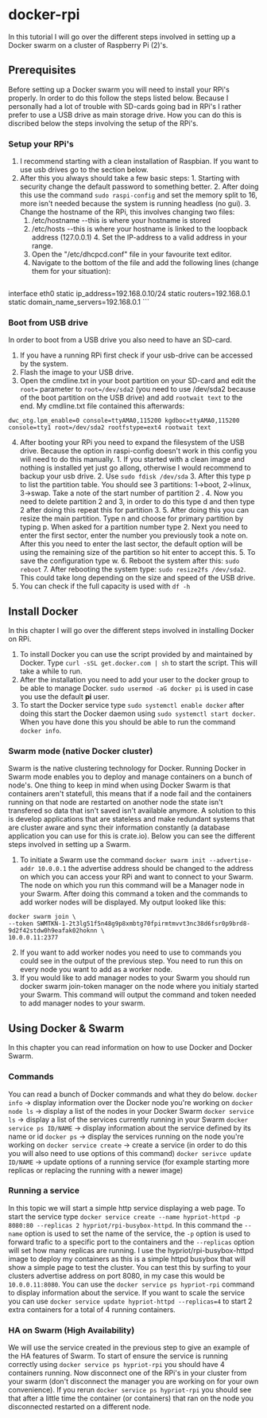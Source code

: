 # docker-rpi
In this tutorial I will go over the different steps involved in setting up a Docker swarm on a cluster of Raspberry Pi (2)'s.
## Prerequisites
Before setting up a Docker swarm you will need to install your RPi's properly. In order to do this follow the steps listed below.
Because I personally had a lot of trouble with SD-cards going bad in RPi's I rather prefer to use a USB drive as main storage drive. How you can do this is discribed below the steps involving the setup of the RPi's.
### Setup your RPi's

  1. I recommend starting with a clean installation of Raspbian. If you want to use usb drives go to the section below.
  2. After this you always should take a few basic steps:
    1. Starting with security change the default password to something better.
    2. After doing this use the command `sudo raspi-config` and set the memory split to 16, more isn't needed because the system is running headless (no gui).
    3. Change the hostname of the RPi, this involves changing two files:
      1. /etc/hostname --this is where your hostname is stored
      2. /etc/hosts --this is where your hostname is linked to the loopback address (127.0.0.1)
    4. Set the IP-address to a valid address in your range.
      1. Open the "/etc/dhcpcd.conf" file in your favourite text editor.
      2. Navigate to the bottom of the file and add the following lines (change them for your situation):
      ```
interface eth0 static
ip_address=192.168.0.10/24
static routers=192.168.0.1 static
domain_name_servers=192.168.0.1
      ```

### Boot from USB drive

In order to boot from a USB drive you also need to have an SD-card.
  1. If you have a running RPi first check if your usb-drive can be accessed by the system.
  2. Flash the image to your USB drive.
  3. Open the cmdline.txt in your boot partition on your SD-card and edit the `root=` parameter to `root=/dev/sda2` (you need to use /dev/sda2 because of the boot partition on the USB drive) and add `rootwait text` to the end. My cmdline.txt file contained this afterwards:
  ```
dwc_otg.lpm_enable=0 console=ttyAMA0,115200 kgdboc=ttyAMA0,115200 console=tty1 root=/dev/sda2 rootfstype=ext4 rootwait text

  ```
  4. After booting your RPi you need to expand the filesystem of the USB drive. Because the option in raspi-config doesn't work in this config you will need to do this manually.
    1. If you started with a clean image and nothing is installed yet just go allong, otherwise I would recommend to backup your usb drive.
    2. Use `sudo fdisk /dev/sda`
    3. After this type p to list the partition table. You should see 3 partitions: 1->boot, 2->linux, 3->swap. Take a note of the start number of partition 2 .
    4. Now you need to delete partition 2 and 3, in order to do this type d and then type 2 after doing this repeat this for partition 3.
    5. After doing this you can resize the main partition. Type n and choose for primary partition by typing p. When asked for a partition number type 2. Next you need to enter the first sector, enter the number you previously took a note on. After this you need to enter the last sector, the default option will be using the remaining size of the partition so hit enter to accept this.
    5. To save the configuration type w.
    6. Reboot the system after this: `sudo reboot`
    7. After rebooting the system type: `sudo resize2fs /dev/sda2`. This could take long depending on the size and speed of the USB drive.
  8. You can check if the full capacity is used with `df -h`

## Install Docker

In this chapter I will go over the different steps involved in installing Docker on RPi.
  1. To install Docker you can use the script provided by and maintained by Docker. Type `curl -sSL get.docker.com | sh` to start the script. This will take a while to run.
  2. After the installation you need to add your user to the docker group to be able to manage Docker. `sudo usermod -aG docker pi` is used in case you use the default **pi** user.
  3. To start the Docker service type `sudo systemctl enable docker` after doing this start the Docker daemon using `sudo systemctl start docker`. When you have done this you should be able to run the command `docker info`.

### Swarm mode (native Docker cluster)
Swarm is the native clustering technology for Docker. Running Docker in Swarm mode enables you to deploy and manage containers on a bunch of node's. One thing to keep in mind when using Docker Swarm is that containers aren't statefull, this means that if a node fail and the containers running on that node are restarted on another node the state isn't transfered so data that isn't saved isn't available anymore. A solution to this is develop applications that are stateless and make redundant systems that are cluster aware and sync their information constantly (a database application you can use for this is crate.io). Below you can see the different steps involved in setting up a Swarm.
  1. To initiate a Swarm use the command `docker swarm init --advertise-addr 10.0.0.1` the advertise address should be changed to the address on which you can access your RPi and want to connect to your Swarm. The node on which you run this command will be a Manager node in your Swarm. After doing this command a token and the commands to add worker nodes will be displayed. My output looked like this:
  ```
docker swarm join \
--token SWMTKN-1-2t3lg51f5n48g9p8xmbtg70fpirmtmvvt3nc38d6fsr0p9brd8-9d2f42stdw0h9eafak02hoknn \
10.0.0.11:2377

  ```
  2. If you want to add worker nodes you need to use to commands you could see in the output of the previous step. You need to run this on every node you want to add as a worker node.
  3. If you would like to add manager nodes to your Swarm you should run docker swarm join-token manager on the node where you initialy started your Swarm. This command will output the command and token needed to add manager nodes to your swarm.
  
## Using Docker & Swarm
In this chapter you can read information on how to use Docker and Docker Swarm.
### Commands
You can read a bunch of Docker commands and what they do below.
`docker info` -> display information over the Docker node you're working on
`docker node ls` -> display a list of the nodes in your Docker Swarm
`docker service ls` -> display a list of the services currently running in your Swarm
`docker service ps ID/NAME` -> display information about the service defined by its name or id
`docker ps` -> display the services running on the node you're working on
`docker service create` -> create a service (in order to do this you will also need to use options of this command)
`docker serivce update ID/NAME` -> update options of a running service (for example starting more replicas or replacing the running with a newer image)
### Running a service
In this topic we will start a simple http service displaying a web page.
To start the service type `docker service create --name hypriot-httpd -p 8080:80 --replicas 2 hypriot/rpi-busybox-httpd`. In this command the `--name` option is used to set the name of the service, the `-p` option is used to forward trafic to a specific port to the containers and the `--replicas` option will set how many replicas are running. I use the hypriot/rpi-busybox-httpd image to deploy my containers as this is a simple httpd busybox that will show a simple page to test the cluster. You can test this by surfing to your clusters advertise address on port 8080, in my case this would be `10.0.0.11:8080`. You can use the `docker service ps hypriot-rpi` command to display information about the service.
If you want to scale the service you can use `docker service update hypriot-httpd --replicas=4` to start 2 extra containers for a total of 4 running containers.
### HA on Swarm (High Availability)
We will use the service created in the previous step to give an example of the HA features of Swarm. To start of ensure the service is running correctly using `docker service ps hypriot-rpi` you should have 4 containers running. Now disconnect one of the RPi's in your cluster from your swarm (don't disconnect the manager you are working on for your own convenience). If you rerun `docker service ps hypriot-rpi` you should see that after a little time the container (or containers) that ran on the node you disconnected restarted on a different node.

